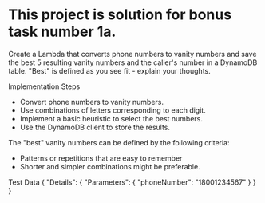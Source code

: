# This project is solution for bonus task number 1a.
Create a Lambda that converts phone numbers to vanity numbers and save the best
5 resulting vanity numbers and the caller's number in a DynamoDB table. "Best" is
defined as you see fit - explain your thoughts.


Implementation Steps
- Convert phone numbers to vanity numbers.
- Use combinations of letters corresponding to each digit.
- Implement a basic heuristic to select the best numbers.
- Use the DynamoDB client to store the results.

The "best" vanity numbers can be defined by the following criteria:
- Patterns or repetitions that are easy to remember
- Shorter and simpler combinations might be preferable.

Test Data 
{
    "Details": {
        "Parameters": {
            "phoneNumber": "18001234567"
        } 
    }
}


